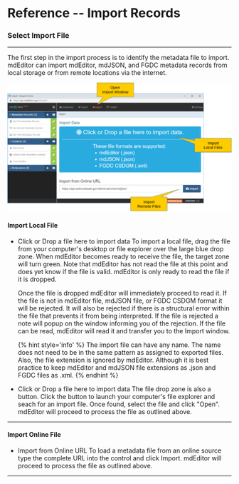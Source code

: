 # Reference -- Import Records 
### Select Import File
---

The first step in the import process is to identify the metadata file to import.  mdEditor can import mdEditor, mdJSON, and FGDC metadata records from local storage or from remote locations via the internet.  

![Import File Panel](/assets/reference/import/import-file.png)

#### Import Local File

 * <span class="btn btn-info btn-xs"> <i class="fa fa-bullseye"> </i> Click or Drop a file here to import data</span> To import a local file, drag the file from your computer's desktop or file explorer over the large blue drop zone.  When mdEditor becomes ready to receive the file, the target zone will turn green.  Note that mdEditor has not read the file at this point and does yet know if the file is valid.  mdEditor is only ready to read the file if it is dropped.
 
   Once the file is dropped mdEditor will immediately proceed to read it.  If the file is not in mdEditor file, mdJSON file, or FGDC CSDGM format it will be rejected.  It will also be rejected if there is a structural error within the file that prevents it from being interpreted.  If the file is rejected a note will popup on the window informing you of the rejection.  If the file can be read, mdEditor will read it and transfer you to the <span class="md-window">Import</span> window.
   
   {% hint style='info' %}
   The import file can have any name.  The name does not need to be in the same pattern as assigned to exported files.  Also, the file extension is ignored by mdEditor.  Although it is best practice to keep mdEditor and mdJSON file extensions as .json and FGDC files as .xml.
   {% endhint %}
   
 * <span class="btn btn-info btn-xs"> <i class="fa fa-bullseye"> </i> Click or Drop a file here to import data</span> The file drop zone is also a button.  Click the button to launch your computer's file explorer and seach for an import file. Once found, select the file and click "Open".  mdEditor will proceed to process the file as outlined above. 
 
--- 

#### Import Online File

* <span class="md-element">Import from Online URL</span> To load a metadata file from an online source type the complete URL into the control and click <span class="btn btn-primary btn-xs"> <i class="fa fa-cloud-download"> </i> Import</span>.  mdEditor will proceed to process the file as outlined above. 
  
---